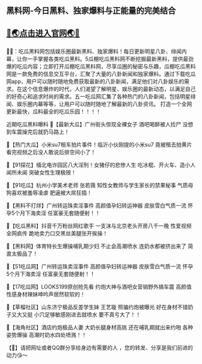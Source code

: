 黑料网-今日黑料、独家爆料与正能量的完美结合
------
[🔞🌏点击进入官网🌏🔞](https://heih5.github.io)
------
🔞📢：吃瓜黑料网包括娱乐圈最新黑料、独家爆料！每日更新明星八卦、绯闻内幕，让你一手掌握各类吃瓜黑料。5瓜棚吃瓜黑料网不断挖掘最新黑料，提供最劲爆的吃瓜内容；立即打开瓜棚吃瓜黑料网，尽享瓜圈的秘密与乐趣，瓜棚吃瓜黑料网是一款免费的信息交互平台，汇聚了大量的八卦新闻和独家爆料。通过下载吃瓜网app，用户可以随时随地免费获取最新的八卦新闻，满足他们对八卦娱乐的需求。在这个信息爆炸的时代，人们渴望了解明星、娱乐圈的最新动态，以满足自己的好奇心和追求时尚的需求。五一吃瓜网汇集了各种热门的八卦新闻，包括明星绯闻、娱乐圈内幕等等，让用户可以随时随地了解最新的八卦资讯。 打造一个全网更新最快，瓜料最全的吃瓜乐园！！！！

近期吃瓜黑料曝料 📢【最新大瓜】广州街头惊现全裸女子 酒吧喝醉被人捡尸 没想到车震操完后就扔马路上！

📢【热门大瓜】小米su7租车拍片事件！临沂小伙刚提的小米su7 竟被租去拍黄片 看完视频之后没人敢说后排空间小了！

📢【91探花】缅北电诈园区八大淫刑！女猪仔的悲惨人生 吃冰棍、开火车、造小人闻所未闻 突破女性生理极限！

📢【91吃瓜】杭州小学美术老师 张若薇 知性女教师与学生家长的禁果秘事 气质母狗喜欢被羞辱凌虐 肥逼被大屌狂插！

📢【黑料不打烊】广州转运珠卖淫事件 高颜值孕妇转运神器 皮肤雪白气质一流 怀孕5个月下海卖淫 任富豪无套随便射！！

📢【吃瓜黑料】抖音千万粉丝网红歌手 一支沫与北京老头开房八千一晚 性爱视频全网疯传 跪地卖力口交黑丝美腿张开挨操！

📢【黑料网】体育特长生爆操哺乳期少妇 不止会高潮喷水 连奶水都被挤出来了 简直太极品了！

📢【51吃瓜网】广州转运珠卖淫事件 高颜值孕妇转运神器 皮肤雪白气质一流 怀孕5个月下海卖淫 任富豪无套随便射！！

📢【17吃瓜网】LOOKS199原创抢先看 约炮大神与酒吧女营销野外搞车震 高颜值性感身材辣妹呻吟声居然软软的！

📢【草榴社区】山东济宁极品反差学生妹 王艺璇 照骗约炮被曝光 好在身材不错奶子又大又挺 小穴足够敏感刚进去就喷水 要不真亏大了！！

📢【海角社区】酒店约炮极品人妻 大奶长腿身材高挑 还在哺乳期就出来约啪 各种姿势爆操 高潮时奶水四处喷溅！！

【🔞】请把网址或者QQ群分享给身边有需要的人 ，您的转发、分享是我们前进的动力😘～
